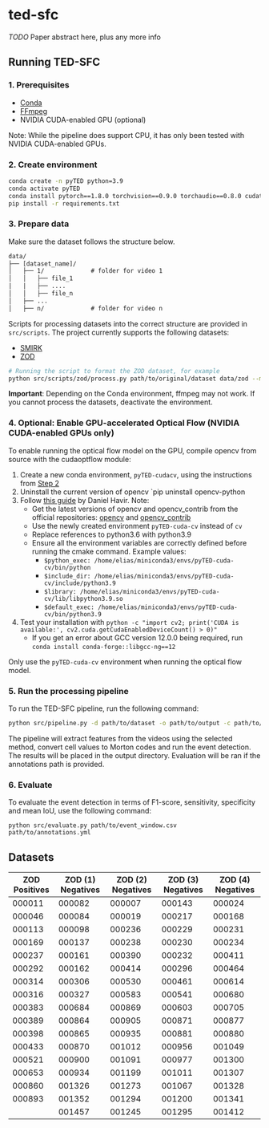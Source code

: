 # ted-sfc

_TODO_ Paper abstract here, plus any more info

## Running TED-SFC

### 1. Prerequisites

- [Conda](https://docs.anaconda.com/free/miniconda/index.html)
- [FFmpeg](https://ffmpeg.org/download.html)
- NVIDIA CUDA-enabled GPU (optional)

Note: While the pipeline does support CPU, it has only been tested with NVIDIA CUDA-enabled GPUs.

### 2. Create environment

```bash
conda create -n pyTED python=3.9
conda activate pyTED
conda install pytorch==1.8.0 torchvision==0.9.0 torchaudio==0.8.0 cudatoolkit=11.1 -c pytorch -c conda-forge
pip install -r requirements.txt
```

### 3. Prepare data

Make sure the dataset follows the structure below.

```txt
data/
├── [dataset_name]/
│   ├── 1/             # folder for video 1
│   │   ├── file_1
|   |   ├── ....
│   │   ├── file_n
│   ├── ...
│   ├── n/             # folder for video n
```

Scripts for processing datasets into the correct structure are provided in `src/scripts`. The project currently supports the following datasets:

- [SMIRK](https://www.ai.se/en/labs/data-factory/datasets/smirk-dataset)
- [ZOD](https://www.zod.zenseact.com)

```bash
# Running the script to format the ZOD dataset, for example
python src/scripts/zod/process.py path/to/original/dataset data/zod --mode random --nr-videos 10
```

**Important**: Depending on the Conda environment, ffmpeg may not work. If you cannot process the datasets, deactivate the environment.

### 4. Optional: Enable GPU-accelerated Optical Flow (NVIDIA CUDA-enabled GPUs only)

To enable running the optical flow model on the GPU, compile opencv from source with the cudaoptflow module:

1. Create a new conda environment, `pyTED-cudacv`, using the instructions from [Step 2](#2-create-environment)
1. Uninstall the current version of opencv `pip uninstall opencv-python
1. Follow [this guide](https://danielhavir.com/notes/install-opencv/) by Daniel Havir. Note:
    - Get the latest versions of opencv and opencv_contrib from the official repositories: [opencv](https://github.com/opencv/opencv/releases) and [opencv_contrib](https://github.com/opencv/opencv_contrib/tags)
    - Use the newly created environment `pyTED-cuda-cv` instead of `cv`
    - Replace references to python3.6 with python3.9
    - Ensure all the environment variables are correctly defined before running the cmake command. Example values:
        - `$python_exec: /home/elias/miniconda3/envs/pyTED-cuda-cv/bin/python`
        - `$include_dir: /home/elias/miniconda3/envs/pyTED-cuda-cv/include/python3.9`
        - `$library: /home/elias/miniconda3/envs/pyTED-cuda-cv/lib/libpython3.9.so`
        - `$default_exec: /home/elias/miniconda3/envs/pyTED-cuda-cv/bin/python3.9`
1. Test your installation with `python -c "import cv2; print('CUDA is available:', cv2.cuda.getCudaEnabledDeviceCount() > 0)"`
    - If you get an error about GCC version 12.0.0 being required, run `conda install conda-forge::libgcc-ng==12`

Only use the `pyTED-cuda-cv` environment when running the optical flow model.

### 5. Run the processing pipeline

To run the TED-SFC pipeline, run the following command:

```bash
python src/pipeline.py -d path/to/dataset -o path/to/output -c path/to/config.yml -m [mlnet | transalnet | tasednet | optical-flow] [--cpu] [--annotations-path=path/to/annotations]
```

The pipeline will extract features from the videos using the selected method, convert cell values to Morton codes and run the event detection. The results will be placed in the output directory. Evaluation will be ran if the annotations path is provided.

### 6. Evaluate

To evaluate the event detection in terms of F1-score, sensitivity, specificity and mean IoU, use the following command:

`python src/evaluate.py path/to/event_window.csv path/to/annotations.yml`

## Datasets

| ZOD Positives | ZOD (1) Negatives | ZOD (2) Negatives | ZOD (3) Negatives | ZOD (4) Negatives |
| ------------- | ----------------- | ----------------- | ----------------- | ----------------- |
| 000011        | 000082            | 000007            | 000143            | 000024            |
| 000046        | 000084            | 000019            | 000217            | 000168            |
| 000113        | 000098            | 000236            | 000229            | 000231            |
| 000169        | 000137            | 000238            | 000230            | 000234            |
| 000237        | 000161            | 000390            | 000232            | 000411            |
| 000292        | 000162            | 000414            | 000296            | 000464            |
| 000314        | 000306            | 000530            | 000461            | 000614            |
| 000316        | 000327            | 000583            | 000541            | 000680            |
| 000383        | 000684            | 000869            | 000603            | 000705            |
| 000389        | 000864            | 000905            | 000871            | 000877            |
| 000398        | 000865            | 000935            | 000881            | 000880            |
| 000433        | 000870            | 001012            | 000956            | 001049            |
| 000521        | 000900            | 001091            | 000977            | 001300            |
| 000653        | 000934            | 001199            | 001011            | 001307            |
| 000860        | 001326            | 001273            | 001067            | 001328            |
| 000893        | 001352            | 001294            | 001200            | 001341            |
|               | 001457            | 001245            | 001295            | 001412            |
